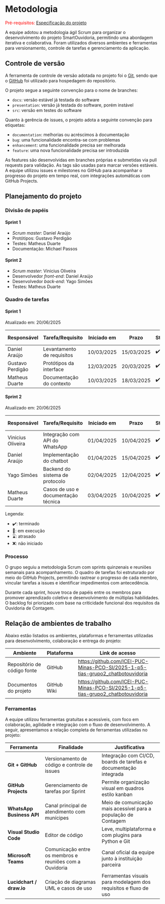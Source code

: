 
# Metodologia

<span style="color:red">Pré-requisitos: <a href="02-Especificacao.md"> Especificação do projeto</a></span>

A equipe adotou a metodologia ágil Scrum para organizar o desenvolvimento do projeto SmartOuvidoria, permitindo uma abordagem iterativa e colaborativa. Foram utilizados diversos ambientes e ferramentas para versionamento, controle de tarefas e gerenciamento da aplicação.


## Controle de versão

A ferramenta de controle de versão adotada no projeto foi o [Git](https://git-scm.com/), sendo que o [GitHub](https://github.com/ICEI-PUC-Minas-PCO-SI/2025-1-p5-tias-grupo2_chatbotouvidoria) foi utilizado para hospedagem do repositório.

O projeto segue a seguinte convenção para o nome de branches:

- `docs`: versão estável já testada do software
- `presentation`: versão já testada do software, porém instável
- `src`: versão em testes do software

Quanto à gerência de issues, o projeto adota a seguinte convenção para etiquetas:

- `documentation`: melhorias ou acréscimos à documentação
- `bug`: uma funcionalidade encontra-se com problemas
- `enhancement`: uma funcionalidade precisa ser melhorada
- `feature`: uma nova funcionalidade precisa ser introduzida

As features são desenvolvidas em branches próprias e submetidas via pull requests para validação. As tags são usadas para marcar versões estáveis. A equipe utilizou issues e milestones no GitHub para acompanhar o progresso do projeto em tempo real, com integrações automáticas com GitHub Projects.

## Planejamento do projeto

###  Divisão de papéis

#### Sprint 1
- _Scrum master_: Daniel Araújo
- Protótipos: Gustavo Perdigão
- Testes: Matheus Duarte
- Documentação: Michael Passos

#### Sprint 2
- _Scrum master_: Vinicius Oliveira
- Desenvolvedor _front-end_: Daniel Araújo
- Desenvolvedor _back-end_: Yago Simões
- Testes: Matheus Duarte

###  Quadro de tarefas

#### Sprint 1

Atualizado em: 20/06/2025

| Responsável      | Tarefa/Requisito                    | Iniciado em | Prazo      | Status | Terminado em |
| ---------------- | ----------------------------------- | ----------- | ---------- | ------ | ------------ |
| Daniel Araújo    | Levantamento de requisitos          | 10/03/2025  | 15/03/2025 | ✔️     | 14/03/2025   |
| Gustavo Perdigão | Protótipos da interface             | 12/03/2025  | 20/03/2025 | ✔️     | 19/03/2025   |
| Matheus Duarte   | Documentação do contexto            | 10/03/2025  | 18/03/2025 | ✔️     | 17/03/2025   |

#### Sprint 2

Atualizado em: 20/06/2025

| Responsável       | Tarefa/Requisito                    | Iniciado em | Prazo      | Status | Terminado em |
| ----------------- | ----------------------------------- | ----------- | ---------- | ------ | ------------ |
| Vinicius Oliveira | Integração com API do WhatsApp      | 01/04/2025  | 10/04/2025 | ✔️     | 08/04/2025   |
| Daniel Araújo     | Implementação do chatbot            | 01/04/2025  | 15/04/2025 | ✔️     | 13/04/2025   |
| Yago Simões       | Backend do sistema de protocolo     | 02/04/2025  | 12/04/2025 | ✔️     | 13/04/2025   |
| Matheus Duarte    | Casos de uso e documentação técnica | 03/04/2025  | 10/04/2025 | ✔️     | 13/04/2025   |



Legenda:
- ✔️: terminado
- 📝: em execução
- ⌛: atrasado
- ❌: não iniciado

### Processo

O grupo seguiu a metodologia Scrum com sprints quinzenais e reuniões semanais para acompanhamento. O quadro de tarefas foi estruturado por meio do GitHub Projects, permitindo rastrear o progresso de cada membro, vincular tarefas a issues e identificar impedimentos com antecedência.

Durante cada sprint, houve troca de papéis entre os membros para promover aprendizado coletivo e desenvolvimento de múltiplas habilidades. O backlog foi priorizado com base na criticidade funcional dos requisitos da Ouvidoria de Contagem.
 

## Relação de ambientes de trabalho

Abaixo estão listados os ambientes, plataformas e ferramentas utilizadas para desenvolvimento, colaboração e entrega do projeto:

| Ambiente                         | Plataforma      | Link de acesso                                                               |
| -------------------------------- | --------------- | ---------------------------------------------------------------------------- |
| Repositório de código fonte      | GitHub          | https://github.com/ICEI-PUC-Minas-PCO-SI/2025-1-p5-tias-grupo2_chatbotouvidoria |
| Documentos do projeto            | GitHub Wiki     | https://github.com/ICEI-PUC-Minas-PCO-SI/2025-1-p5-tias-grupo2_chatbotouvidoria |


### Ferramentas

A equipe utilizou ferramentas gratuitas e acessíveis, com foco em colaboração, agilidade e integração com o fluxo de desenvolvimento. A seguir, apresentamos a relação completa de ferramentas utilizadas no projeto:

| Ferramenta                | Finalidade                                              | Justificativa                                                          |
| ------------------------- | ------------------------------------------------------- | ---------------------------------------------------------------------- |
| **Git + GitHub**          | Versionamento de código e controle de issues            | Integração com CI/CD, boards de tarefas e documentação integrada      |
| **GitHub Projects**       | Gerenciamento de tarefas por Sprint                     | Permite organização visual em quadros estilo kanban                      |
| **WhatsApp Business API** | Canal principal de atendimento com munícipes            | Meio de comunicação mais acessível para a população de Contagem       |
| **Visual Studio Code**    | Editor de código                                        | Leve, multiplataforma e com plugins para Python e Git                         |
| **Microsoft Teams**       | Comunicação entre os membros e reuniões com a Ouvidoria | Canal oficial da equipe junto à instituição parceira                    |
| **Lucidchart / draw\.io** | Criação de diagramas UML e casos de uso                 | Ferramentas visuais para modelagem dos requisitos e fluxo de uso               |

 
